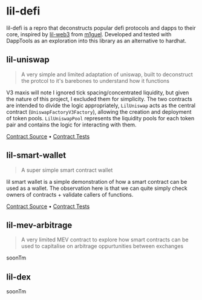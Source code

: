 # lil-defi

lil-defi is a repro that deconstructs popular defi protocols and dapps to their core, inspired by [lil-web3](https://github.com/m1guelpf/lil-web3) from [m1guel](https://twitter.com/m1guelpf). Developed and tested with DappTools as an exploration into this library as an alternative to hardhat.

## lil-uniswap

> A very simple and limited adaptation of uniswap, built to deconstruct the protcol to it's barebones to understand how it functions

V3 maxis will note I ignored tick spacing/concentrated liquidity, but given the nature of this project, I excluded them for simplicity. The two contracts are intended to divide the logic appropriately, `LilUniswap` acts as the central contract (`UniswapFactoryV3Factory`), allowing the creation and deployment of token pools. `LilUniswapPool` represents the liquidity pools for each token pair and contains the logic for interacting with them.

[Contract Source](src/LilUniswap.sol) • [Contract Tests](src/LilUniswap.t.sol)

## lil-smart-wallet

> A super simple smart contract wallet

lil smart wallet is a simple demonstration of how a smart contract can be used as a wallet. The observation here is that we can quite simply check owners of contracts + validate callers of functions.

[Contract Source](src/LilSmartWallet.sol) • [Contract Tests](src/LilSmartWallet.t.sol)

## lil-mev-arbitrage

> A very limited MEV contract to explore how smart contracts can be used to capitalise on arbitrage oppurtunities between exchanges

soonTm

## lil-dex

>

soonTm
